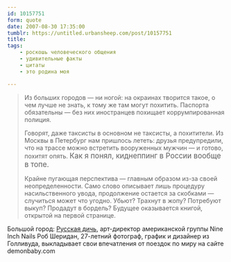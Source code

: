 ```yaml
---
id: 10157751
form: quote
date: 2007-08-30 17:35:00
tumblr: https://untitled.urbansheep.com/post/10157751
title: 
tags:
    - роскошь человеческого общения
    - удивительные факты
    - цитаты
    - это родина моя

---
```


<blockquote>
<p>Из больших городов — ни ногой: на окраинах творится такое, о чем лучше не знать, к тому же там могут похитить. Паспорта обязательны — без них иностранцев похищает коррумпированная полиция.</p>
<p>Говорят, даже таксисты в основном не таксисты, а похитители. Из Москвы в Петербург нам пришлось лететь: друзья предупредили, что на трассе можно встретить вооруженных мужчин — и готово, похитят опять. <big>Как я понял, киднеппинг в России вообще в топе.</big></p>

<p>Крайне пугающая перспектива — главным образом из-за своей неопределенности. Само слово описывает лишь процедуру насильственного увода, продолжение остается за скобками — случиться может что угодно. Убьют? Трахнут в жопу? Потребуют выкуп? Продадут в бордель? Будущее оказывается книгой, открытой на первой странице.</p>
</blockquote>

Большой город: <a href="http://www.bg.ru/article/6941/">Русская дичь</a>, арт-директор американской группы Nine Inch Nails Роб Шеридан, 27-летний фотограф, график и дизайнер из Голливуда, выкладывает свои впечатления от поездок по миру на сайте demonbaby.com
